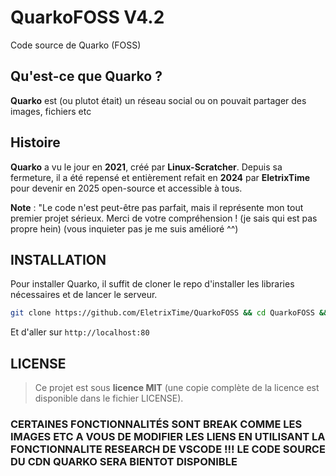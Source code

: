 # **QuarkoFOSS V4.2**

Code source de Quarko (FOSS)

## Qu'est-ce que Quarko ?

**Quarko** est (ou plutot était) un réseau social ou on pouvait partager des images, fichiers etc

## Histoire

**Quarko** a vu le jour en **2021**, créé par **Linux-Scratcher**. Depuis sa fermeture, il a été repensé et entièrement refait en **2024** par **EletrixTime** pour devenir en 2025 open-source et accessible à tous.

**Note** : "Le code n'est peut-être pas parfait, mais il représente mon tout premier projet sérieux. Merci de votre compréhension ! (je sais qui est pas propre hein) (vous inquieter pas je me suis amélioré ^^)

## INSTALLATION

Pour installer Quarko, il suffit de cloner le repo d'installer les libraries nécessaires et de lancer le serveur.
```bash 
git clone https://github.com/EletrixTime/QuarkoFOSS && cd QuarkoFOSS && pip install -r requirements.txt && python3 main.py 
```
Et d'aller sur `http://localhost:80`


## LICENSE

> Ce projet est sous **licence MIT** (une copie complète de la licence est disponible dans le fichier LICENSE).


### CERTAINES FONCTIONNALITÉS SONT BREAK COMME LES IMAGES ETC A VOUS DE MODIFIER LES LIENS EN UTILISANT LA FONCTIONNALITE RESEARCH DE VSCODE !!! LE CODE SOURCE DU CDN QUARKO SERA BIENTOT DISPONIBLE